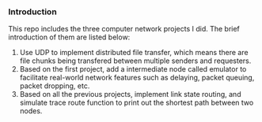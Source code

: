 ### Introduction
This repo includes the three computer network projects I did. The brief introduction of them are listed below:  
1. Use UDP to implement distributed file transfer, which means there are file chunks being transfered between multiple senders and requesters.  
2. Based on the first project, add a intermediate node called emulator to facilitate real-world network features such as delaying, packet queuing, packet dropping, etc.  
3. Based on all the previous projects, implement link state routing, and simulate trace route function to print out the shortest path between two nodes.  
